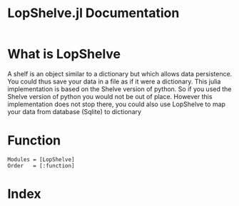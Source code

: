 # LopShelve.jl Documentation
```@contents
```
# What is LopShelve
A shelf is an object similar to a dictionary but which allows data persistence. You could thus save your data in a file as if it were a dictionary. This julia implementation is based on the Shelve version of python. So if you used the Shelve version of python you would not be out of place.
However this implementation does not stop there, you could also use LopShelve to map 
your data from database (Sqlite) to dictionary



# Function
```@autodocs
Modules = [LopShelve]
Order   = [:function]
```


# Index

```@index
```